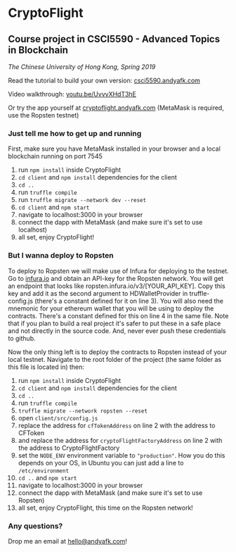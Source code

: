# CryptoFlight

## Course project in CSCI5590 - Advanced Topics in Blockchain

_The Chinese University of Hong Kong, Spring 2019_

Read the tutorial to build your own version: [csci5590.andyafk.com](https://csci5590.andyafk.com)

Video walkthrough: [youtu.be/UvvvXHdT3hE](https://youtu.be/UvvvXHdT3hE)

Or try the app yourself at [cryptoflight.andyafk.com](https://cryptoflight.andyafk.com)
(MetaMask is required, use the Ropsten testnet)

### Just tell me how to get up and running

First, make sure you have MetaMask installed in your browser and a local blockchain running on port 7545

1. run `npm install` inside CryptoFlight
2. `cd client` and `npm install` dependencies for the client
3. `cd ..`
4. run `truffle compile`
5. run `truffle migrate --network dev --reset`
6. `cd client` and `npm start`
7. navigate to localhost:3000 in your browser
8. connect the dapp with MetaMask (and make sure it's set to use localhost)
9. all set, enjoy CryptoFlight!

### But I wanna deploy to Ropsten

To deploy to Ropsten we will make use of Infura for deploying to the testnet. Go to [infura.io](https://infura.io) and obtain an API-key for the Ropsten network. You will get an endpoint that looks like ropsten.infura.io/v3/\[YOUR_API_KEY\]. Copy this key and add it as the second argument to HDWalletProvider in truffle-config.js (there's a constant defined for it on line 3). You will also need the mnemonic for your ethereum wallet that you will be using to deploy the contracts. There's a constant defined for this on line 4 in the same file. Note that if you plan to build a real project it's safer to put these in a safe place and not directly in the source code. And, never ever push these credentials to github.

Now the only thing left is to deploy the contracts to Ropsten instead of your local testnet. Navigate to the root folder of the project (the same folder as this file is located in) then:

1. run `npm install` inside CryptoFlight
2. `cd client` and `npm install` dependencies for the client
3. `cd ..`
4. run `truffle compile`
5. `truffle migrate --network ropsten --reset`
6. open `client/src/config.js`
7. replace the address for `cfTokenAddress` on line 2 with the address to CFToken
8. and replace the address for `cryptoFlightFactoryAddress` on line 2 with the address to CryptoFlightFactory
9. set the `NODE_ENV` environment variable to `"production"`. How you do this depends on your OS, in Ubuntu you can just add a line to `/etc/environment`
10. `cd ..` and `npm start`
11. navigate to localhost:3000 in your browser
12. connect the dapp with MetaMask (and make sure it's set to use Ropsten)
13. all set, enjoy CryptoFlight, this time on the Ropsten network!

### Any questions?

Drop me an email at hello@andyafk.com!

